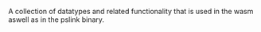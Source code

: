 A collection of datatypes and related functionality that is used in the wasm aswell as in the pslink binary.
